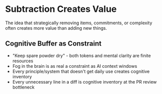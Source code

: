 # Subtraction Creates Value

The idea that strategically removing items, commitments, or complexity often creates more value than adding new things.

## Cognitive Buffer as Constraint
- "Keep spare powder dry" - both tokens and mental clarity are finite resources
- Fog in the brain is as real a constraint as AI context windows
- Every principle/system that doesn't get daily use creates cognitive inventory
- Every unnecessary line in a diff is cognitive inventory at the PR review bottleneck
